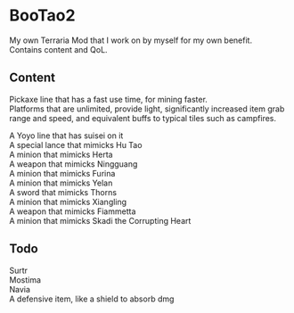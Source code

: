 # BooTao2
My own Terraria Mod that I work on by myself for my own benefit.\
Contains content and QoL.

## Content
Pickaxe line that has a fast use time, for mining faster.\
Platforms that are unlimited, provide light, significantly increased item grab range and speed, and equivalent buffs to typical tiles such as campfires.


A Yoyo line that has suisei on it\
A special lance that mimicks Hu Tao\
A minion that mimicks Herta\
A weapon that mimicks Ningguang\
A minion that mimicks Furina\
A minion that mimicks Yelan\
A sword that mimicks Thorns\
A minion that mimicks Xiangling\
A weapon that mimicks Fiammetta\
A minion that mimicks Skadi the Corrupting Heart

## Todo
Surtr\
Mostima\
Navia\
A defensive item, like a shield to absorb dmg